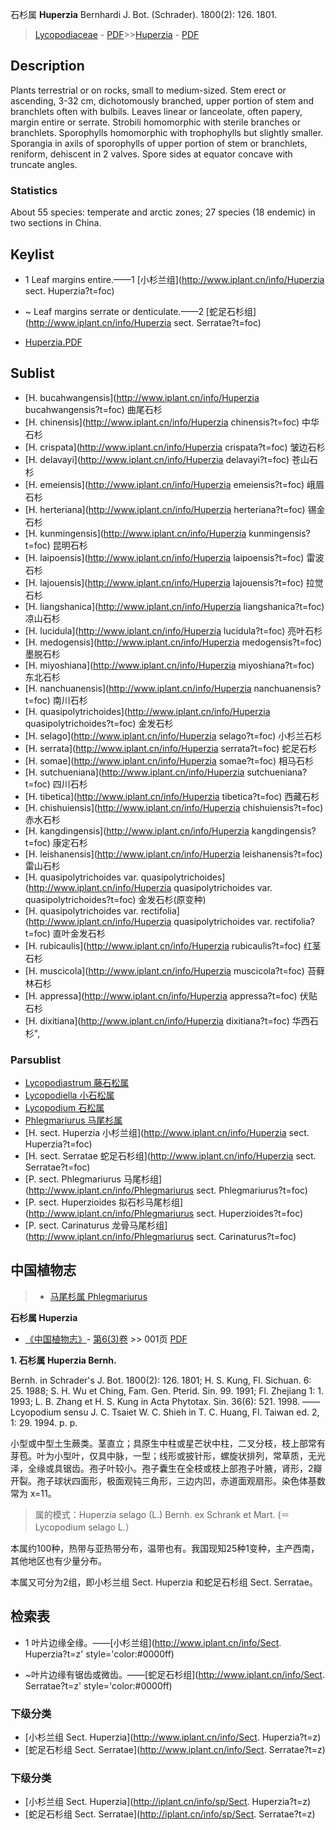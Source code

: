 石杉属 **Huperzia** Bernhardi J. Bot. (Schrader). 1800(2): 126. 1801.

> [Lycopodiaceae](http://www.iplant.cn/info/Lycopodiaceae?t=foc) - [PDF](http://www.iplant.cn/foc/pdf/Lycopodiaceae.pdf)>>[Huperzia](http://www.iplant.cn/info/Huperzia?t=foc) - [PDF](http://www.iplant.cn/foc/pdf/Huperzia.pdf)

## Description

Plants terrestrial or on rocks, small to medium-sized. Stem erect or ascending, 3-32 cm, dichotomously branched, upper portion of stem and branchlets often with bulbils. Leaves linear or lanceolate, often papery, margin entire or serrate. Strobili homomorphic with sterile branches or branchlets. Sporophylls homomorphic with trophophylls but slightly smaller. Sporangia in axils of sporophylls of upper portion of stem or branchlets, reniform, dehiscent in 2 valves. Spore sides at equator concave with truncate angles.

### Statistics
About 55 species: temperate and arctic zones; 27 species (18 endemic) in two sections in China.

## Keylist

* 1 Leaf margins entire.——1  [小杉兰组](http://www.iplant.cn/info/Huperzia sect. Huperzia?t=foc)
* ~ Leaf margins serrate or denticulate.——2  [蛇足石杉组](http://www.iplant.cn/info/Huperzia sect. Serratae?t=foc)

* [Huperzia.PDF](http://www.iplant.cn/foc/pdf/Huperzia.pdf)

## Sublist

* [H.  bucahwangensis](http://www.iplant.cn/info/Huperzia bucahwangensis?t=foc)
 曲尾石杉
* [H.  chinensis](http://www.iplant.cn/info/Huperzia chinensis?t=foc)
 中华石杉
* [H.  crispata](http://www.iplant.cn/info/Huperzia crispata?t=foc)
 皱边石杉
* [H.  delavayi](http://www.iplant.cn/info/Huperzia delavayi?t=foc)
 苍山石杉
* [H.  emeiensis](http://www.iplant.cn/info/Huperzia emeiensis?t=foc)
 峨眉石杉
* [H.  herteriana](http://www.iplant.cn/info/Huperzia herteriana?t=foc)
 锡金石杉
* [H.  kunmingensis](http://www.iplant.cn/info/Huperzia kunmingensis?t=foc)
 昆明石杉
* [H.  laipoensis](http://www.iplant.cn/info/Huperzia laipoensis?t=foc)
 雷波石杉
* [H.  lajouensis](http://www.iplant.cn/info/Huperzia lajouensis?t=foc)
 拉觉石杉
* [H.  liangshanica](http://www.iplant.cn/info/Huperzia liangshanica?t=foc)
 凉山石杉
* [H.  lucidula](http://www.iplant.cn/info/Huperzia lucidula?t=foc)
 亮叶石杉
* [H.  medogensis](http://www.iplant.cn/info/Huperzia medogensis?t=foc)
 墨脱石杉
* [H.  miyoshiana](http://www.iplant.cn/info/Huperzia miyoshiana?t=foc)
 东北石杉
* [H.  nanchuanensis](http://www.iplant.cn/info/Huperzia nanchuanensis?t=foc)
 南川石杉
* [H.  quasipolytrichoides](http://www.iplant.cn/info/Huperzia quasipolytrichoides?t=foc)
 金发石杉
* [H.  selago](http://www.iplant.cn/info/Huperzia selago?t=foc)
 小杉兰石杉
* [H.  serrata](http://www.iplant.cn/info/Huperzia serrata?t=foc)
 蛇足石杉
* [H.  somae](http://www.iplant.cn/info/Huperzia somae?t=foc)
 相马石杉
* [H.  sutchueniana](http://www.iplant.cn/info/Huperzia sutchueniana?t=foc)
 四川石杉
* [H.  tibetica](http://www.iplant.cn/info/Huperzia tibetica?t=foc)
 西藏石杉
* [H.  chishuiensis](http://www.iplant.cn/info/Huperzia chishuiensis?t=foc)
 赤水石杉
* [H.  kangdingensis](http://www.iplant.cn/info/Huperzia kangdingensis?t=foc)
 康定石杉
* [H.  leishanensis](http://www.iplant.cn/info/Huperzia leishanensis?t=foc)
 雷山石杉
* [H.  quasipolytrichoides var. quasipolytrichoides](http://www.iplant.cn/info/Huperzia quasipolytrichoides var. quasipolytrichoides?t=foc)
 金发石杉(原变种)
* [H.  quasipolytrichoides var. rectifolia](http://www.iplant.cn/info/Huperzia quasipolytrichoides var. rectifolia?t=foc)
 直叶金发石杉
* [H.  rubicaulis](http://www.iplant.cn/info/Huperzia rubicaulis?t=foc)
 红茎石杉
* [H.  muscicola](http://www.iplant.cn/info/Huperzia muscicola?t=foc)
 苔藓林石杉
* [H.  appressa](http://www.iplant.cn/info/Huperzia appressa?t=foc)
 伏贴石杉
* [H.  dixitiana](http://www.iplant.cn/info/Huperzia dixitiana?t=foc) 华西石杉",

### Parsublist

* [Lycopodiastrum  藤石松属](http://www.iplant.cn/info/Lycopodiastrum?t=foc)
* [Lycopodiella  小石松属](http://www.iplant.cn/info/Lycopodiella?t=foc)
* [Lycopodium  石松属](http://www.iplant.cn/info/Lycopodium?t=foc)
* [Phlegmariurus  马尾杉属](http://www.iplant.cn/info/Phlegmariurus?t=foc)
* [H.  sect. Huperzia  小杉兰组](http://www.iplant.cn/info/Huperzia sect. Huperzia?t=foc)
* [H.  sect. Serratae  蛇足石杉组](http://www.iplant.cn/info/Huperzia sect. Serratae?t=foc)
* [P.  sect. Phlegmariurus  马尾杉组](http://www.iplant.cn/info/Phlegmariurus sect. Phlegmariurus?t=foc)
* [P.  sect. Huperzioides  拟石杉马尾杉组](http://www.iplant.cn/info/Phlegmariurus sect. Huperzioides?t=foc)
* [P.  sect. Carinaturus  龙骨马尾杉组](http://www.iplant.cn/info/Phlegmariurus sect. Carinaturus?t=foc)

## 中国植物志

> * [马尾杉属  Phlegmariurus](http://www.iplant.cn/info/Phlegmariurus?t=z)

**石杉属 Huperzia**

* [《中国植物志》](http://www.iplant.cn/frps)- [第6(3)卷](http://www.iplant.cn/frps/vol/6(3)) >> 001页 [PDF](http://www.iplant.cn/frps/pdf/6(3)/001y.pdf)

**1. 石杉属 Huperzia Bernh.**

Bernh. in Schrader's J. Bot. 1800(2): 126. 1801; H. S. Kung, Fl. Sichuan. 6: 25. 1988; S. H. Wu et Ching, Fam. Gen. Pterid. Sin. 99. 1991; Fl. Zhejiang 1: 1. 1993; L. B. Zhang et H. S. Kung in Acta Phytotax. Sin. 36(6): 521. 1998. —— Lcyopodium sensu J. C. Tsaiet W. C. Shieh in T. C. Huang, Fl. Taiwan ed. 2, 1: 29. 1994. p. p.

小型或中型土生蕨类。茎直立；具原生中柱或星芒状中柱，二叉分枝，枝上部常有芽苞。叶为小型叶，仅具中脉，一型；线形或披针形，螺旋状排列，常草质，无光泽，全缘或具锯齿。孢子叶较小。孢子囊生在全枝或枝上部孢子叶腋，肾形，2瓣开裂。孢子球状四面形，极面观钝三角形，三边内凹，赤道面观扇形。染色体基数常为 x=11。

> 属的模式：Huperzia selago (L.) Bernh. ex Schrank et Mart. (＝Lycopodium selago L.）

本属约100种，热带与亚热带分布，温带也有。我国现知25种1变种，主产西南，其他地区也有少量分布。

本属又可分为2组，即小杉兰组 Sect. Huperzia 和蛇足石杉组 Sect. Serratae。

## 检索表

* 1 叶片边缘全缘。——[小杉兰组](http://www.iplant.cn/info/Sect. Huperzia?t=z'  style='color:#0000ff)

* ~叶片边缘有锯齿或微齿。——[蛇足石杉组](http://www.iplant.cn/info/Sect. Serratae?t=z'  style='color:#0000ff)

### 下级分类
* [小杉兰组  Sect. Huperzia](http://www.iplant.cn/info/Sect. Huperzia?t=z)
* [蛇足石杉组  Sect. Serratae](http://www.iplant.cn/info/Sect. Serratae?t=z)

### 下级分类
* [小杉兰组  Sect. Huperzia](http://iplant.cn/info/sp/Sect. Huperzia?t=z)
* [蛇足石杉组  Sect. Serratae](http://iplant.cn/info/sp/Sect. Serratae?t=z)
